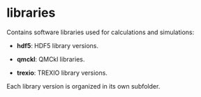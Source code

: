 # libraries

Contains software libraries used for calculations and simulations:

- **hdf5**: HDF5 library versions.

- **qmckl**: QMCkl libraries.

- **trexio**: TREXIO library versions.

Each library version is organized in its own subfolder.

